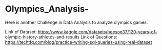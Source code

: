 # Olympics_Analysis-
Here is another Challenge in Data Analysis to analyze olympics games.

Link of Dataset: https://www.kaggle.com/datasets/heesoo37/120-years-of-olympic-history-athletes-and-results
Link of Questions: https://techtfq.com/blog/practice-writing-sql-queries-using-real-dataset

